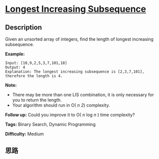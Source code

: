 # [Longest Increasing Subsequence][title]

## Description

Given an unsorted array of integers, find the length of longest increasing
subsequence.

**Example:**
            Input: [10,9,2,5,3,7,101,18]    Output: 4     Explanation: The longest increasing subsequence is [2,3,7,101], therefore the length is 4. 

**Note:**

  * There may be more than one LIS combination, it is only necessary for you to return the length.
  * Your algorithm should run in O( _n 2_) complexity.

**Follow up:** Could you improve it to O( _n_ log _n_ ) time complexity?


**Tags:** Binary Search, Dynamic Programming

**Difficulty:** Medium

## 思路

[title]: https://leetcode.com/problems/longest-increasing-subsequence

